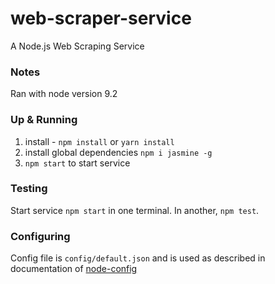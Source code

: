 # web-scraper-service
A Node.js Web Scraping Service
### Notes
Ran with node version 9.2

### Up & Running
1. install - `npm install` or `yarn install`
2. install global dependencies `npm i jasmine -g`
3. `npm start` to start service

### Testing
Start service `npm start` in one terminal. In another,  `npm test`.

### Configuring
Config file is `config/default.json` and is used as described in documentation of [node-config](https://www.npmjs.com/package/config)

